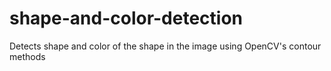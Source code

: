 # shape-and-color-detection
Detects shape and color of the shape in the image using OpenCV's contour methods
